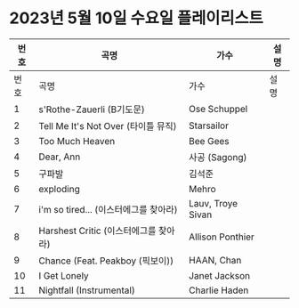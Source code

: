 # 2023년 5월 10일 수요일 플레이리스트

| 번호 | 곡명 | 가수 | 설명 |
|------|------|------|------|
| 번호 | 곡명 | 가수 | 설명 |
| 1 | s'Rothe-Zauerli (B기도문) | Ose Schuppel |  |
| 2 | Tell Me It's Not Over (타이틀 뮤직) | Starsailor |  |
| 3 | Too Much Heaven | Bee Gees |  |
| 4 | Dear, Ann | 사공 (Sagong) |  |
| 5 | 구파발 | 김석준 |  |
| 6 | exploding | Mehro |  |
| 7 | i'm so tired... (이스터에그를 찾아라) | Lauv, Troye Sivan |  |
| 8 | Harshest Critic (이스터에그를 찾아라) | Allison Ponthier |  |
| 9 | Chance (Feat. Peakboy (픽보이)) | HAAN, Chan |  |
| 10 | I Get Lonely | Janet Jackson |  |
| 11 | Nightfall (Instrumental) | Charlie Haden |  |

